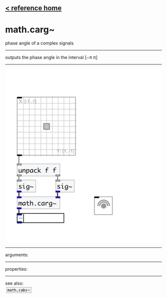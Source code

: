 [< reference home](index.html)
---

# math.carg~


phase angle of a complex signals

---

outputs the phase angle in the interval [−π π]
<br>


---


![example](examples/math.carg~-example.jpg)

---
arguments:


---
properties:


---
see also:<br>
[![math.cabs~](img/object_math.cabs~.png)](math.cabs~.html)
